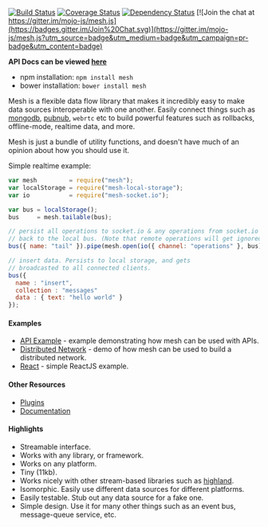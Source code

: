 [![Build Status](https://travis-ci.org/mojo-js/mesh.js.svg)](https://travis-ci.org/mojo-js/mesh.js) [![Coverage Status](https://coveralls.io/repos/mojo-js/mesh.js/badge.svg?branch=master)](https://coveralls.io/r/mojo-js/mesh.js?branch=master) [![Dependency Status](https://david-dm.org/mojo-js/mesh.js.svg)](https://david-dm.org/mojo-js/mesh.js) [![Join the chat at https://gitter.im/mojo-js/mesh.js](https://badges.gitter.im/Join%20Chat.svg)](https://gitter.im/mojo-js/mesh.js?utm_source=badge&utm_medium=badge&utm_campaign=pr-badge&utm_content=badge)

**API Docs can be viewed [here](http://meshjs.herokuapp.com/docs)**

- npm installation: `npm install mesh`
- bower installation: `bower install mesh`

Mesh is a flexible data flow library that makes it incredibly easy to make data sources interoperable with one another. Easily connect things such as [mongodb](http://pubnub.com/), [pubnub](http://pubnub.com/), `webrtc` etc to build powerful features such as rollbacks, offline-mode, realtime data, and more.

Mesh is just a bundle of utility functions, and doesn't have much of an opinion about how you should use it.

Simple realtime example:

```javascript
var mesh         = require("mesh");
var localStorage = require("mesh-local-storage");
var io           = require("mesh-socket.io");

var bus = localStorage();
bus     = mesh.tailable(bus);

// persist all operations to socket.io & any operations from socket.io
// back to the local bus. (Note that remote operations will get ignored)
bus({ name: "tail" }).pipe(mesh.open(io({ channel: "operations" }, bus)));

// insert data. Persists to local storage, and gets
// broadcasted to all connected clients.
bus({
  name : "insert",
  collection : "messages"
  data : { text: "hello world" }
});
```
#### Examples

- [API Example](./examples/api) - example demonstrating how mesh can be used with APIs.
- [Distributed Network](./examples/distributed-network) - demo of how mesh can be used to build a distributed network.
- [React](./examples/react) - simple ReactJS example.

#### Other Resources

- [Plugins](https://www.npmjs.com/search?q=meshjs)
- [Documentation](http://meshjs.herokuapp.com/docs)

#### Highlights

- Streamable interface.
- Works with any library, or framework.
- Works on any platform.
- Tiny (11kb).
- Works nicely with other stream-based libraries such as [highland](http://highlandjs.org/).
- Isomorphic. Easily use different data sources for different platforms.
- Easily testable. Stub out any data source for a fake one.
- Simple design. Use it for many other things such as an event bus, message-queue service, etc.
